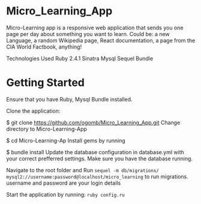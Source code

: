 # Micro_Learning_App
Micro-Learning app is a responsive web application that sends you one page per day about something you want to learn. Could be: a new Language, a random Wikipedia page, React documentation, a page from the CIA World Factbook, anything!

Technologies Used
Ruby 2.4.1
Sinatra
Mysql
Sequel
Bundle

# Getting Started
Ensure that you have Ruby, Mysql Bundle installed.

Clone the application:

$ git clone https://github.com/ogomb/Micro_Learning_App.git
Change directory to Micro-Learning-App

$ cd Micro-Learning-Ap
Install gems by running

$ bundle install
Update the database configuration in database.yml with your correct prefferred settings. Make sure you have the database running.

Navigate to the root folder and Run
`sequel -m db/migrations/ mysql2://username:password@localhost/micro_learning`
to run migrations. username and password are your login details

Start the application by running: `ruby config.ru`
